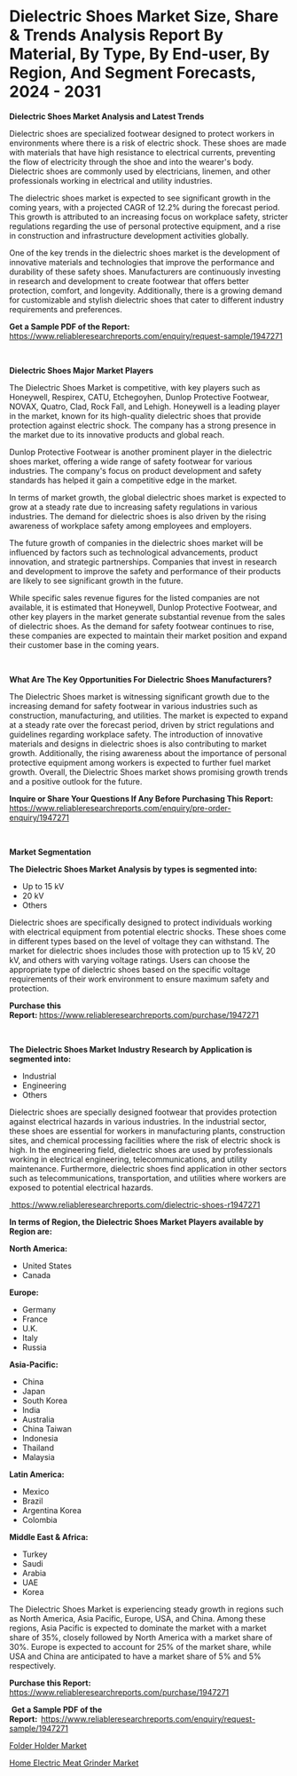 <p><h1>Dielectric Shoes Market Size, Share & Trends Analysis Report By Material, By Type, By End-user, By Region, And Segment Forecasts, 2024 - 2031</h1></p><p><strong>Dielectric Shoes Market Analysis and Latest Trends</strong></p>
<p><p>Dielectric shoes are specialized footwear designed to protect workers in environments where there is a risk of electric shock. These shoes are made with materials that have high resistance to electrical currents, preventing the flow of electricity through the shoe and into the wearer's body. Dielectric shoes are commonly used by electricians, linemen, and other professionals working in electrical and utility industries.</p><p>The dielectric shoes market is expected to see significant growth in the coming years, with a projected CAGR of 12.2% during the forecast period. This growth is attributed to an increasing focus on workplace safety, stricter regulations regarding the use of personal protective equipment, and a rise in construction and infrastructure development activities globally.</p><p>One of the key trends in the dielectric shoes market is the development of innovative materials and technologies that improve the performance and durability of these safety shoes. Manufacturers are continuously investing in research and development to create footwear that offers better protection, comfort, and longevity. Additionally, there is a growing demand for customizable and stylish dielectric shoes that cater to different industry requirements and preferences.</p></p>
<p><strong>Get a Sample PDF of the Report:&nbsp;</strong> <a href="https://www.reliableresearchreports.com/enquiry/request-sample/1947271">https://www.reliableresearchreports.com/enquiry/request-sample/1947271</a></p>
<p>&nbsp;</p>
<p><strong>Dielectric Shoes Major Market Players</strong></p>
<p><p>The Dielectric Shoes Market is competitive, with key players such as Honeywell, Respirex, CATU, Etchegoyhen, Dunlop Protective Footwear, NOVAX, Quatro, Clad, Rock Fall, and Lehigh. Honeywell is a leading player in the market, known for its high-quality dielectric shoes that provide protection against electric shock. The company has a strong presence in the market due to its innovative products and global reach.</p><p>Dunlop Protective Footwear is another prominent player in the dielectric shoes market, offering a wide range of safety footwear for various industries. The company's focus on product development and safety standards has helped it gain a competitive edge in the market.</p><p>In terms of market growth, the global dielectric shoes market is expected to grow at a steady rate due to increasing safety regulations in various industries. The demand for dielectric shoes is also driven by the rising awareness of workplace safety among employees and employers.</p><p>The future growth of companies in the dielectric shoes market will be influenced by factors such as technological advancements, product innovation, and strategic partnerships. Companies that invest in research and development to improve the safety and performance of their products are likely to see significant growth in the future.</p><p>While specific sales revenue figures for the listed companies are not available, it is estimated that Honeywell, Dunlop Protective Footwear, and other key players in the market generate substantial revenue from the sales of dielectric shoes. As the demand for safety footwear continues to rise, these companies are expected to maintain their market position and expand their customer base in the coming years.</p></p>
<p>&nbsp;</p>
<p><strong>What Are The Key Opportunities For Dielectric Shoes Manufacturers?</strong></p>
<p><p>The Dielectric Shoes market is witnessing significant growth due to the increasing demand for safety footwear in various industries such as construction, manufacturing, and utilities. The market is expected to expand at a steady rate over the forecast period, driven by strict regulations and guidelines regarding workplace safety. The introduction of innovative materials and designs in dielectric shoes is also contributing to market growth. Additionally, the rising awareness about the importance of personal protective equipment among workers is expected to further fuel market growth. Overall, the Dielectric Shoes market shows promising growth trends and a positive outlook for the future.</p></p>
<p><strong>Inquire or Share Your Questions If Any Before Purchasing This Report:</strong> <a href="https://www.reliableresearchreports.com/enquiry/pre-order-enquiry/1947271">https://www.reliableresearchreports.com/enquiry/pre-order-enquiry/1947271</a></p>
<p>&nbsp;</p>
<p><strong>Market Segmentation</strong></p>
<p><strong>The Dielectric Shoes Market Analysis by types is segmented into:</strong></p>
<p><ul><li>Up to 15 kV</li><li>20 kV</li><li>Others</li></ul></p>
<p><p>Dielectric shoes are specifically designed to protect individuals working with electrical equipment from potential electric shocks. These shoes come in different types based on the level of voltage they can withstand. The market for dielectric shoes includes those with protection up to 15 kV, 20 kV, and others with varying voltage ratings. Users can choose the appropriate type of dielectric shoes based on the specific voltage requirements of their work environment to ensure maximum safety and protection.</p></p>
<p><strong>Purchase this Report:&nbsp;</strong><a href="https://www.reliableresearchreports.com/purchase/1947271">https://www.reliableresearchreports.com/purchase/1947271</a></p>
<p>&nbsp;</p>
<p><strong>The Dielectric Shoes Market Industry Research by Application is segmented into:</strong></p>
<p><ul><li>Industrial</li><li>Engineering</li><li>Others</li></ul></p>
<p><p>Dielectric shoes are specially designed footwear that provides protection against electrical hazards in various industries. In the industrial sector, these shoes are essential for workers in manufacturing plants, construction sites, and chemical processing facilities where the risk of electric shock is high. In the engineering field, dielectric shoes are used by professionals working in electrical engineering, telecommunications, and utility maintenance. Furthermore, dielectric shoes find application in other sectors such as telecommunications, transportation, and utilities where workers are exposed to potential electrical hazards.</p></p>
<p><a href="https://www.reliableresearchreports.com/dielectric-shoes-r1947271">&nbsp;https://www.reliableresearchreports.com/dielectric-shoes-r1947271</a></p>
<p><strong>In terms of Region, the Dielectric Shoes Market Players available by Region are:</strong></p>
<p>
    <p> <strong> North America: </strong>
        <ul>
            <li>United States</li>
            <li>Canada</li>
        </ul>
        </p> 
    <p> <strong> Europe: </strong>
        <ul>
            <li>Germany</li>
            <li>France</li>
            <li>U.K.</li>
            <li>Italy</li>
            <li>Russia</li>
        </ul>
        </p> 
    <p> <strong> Asia-Pacific: </strong>
        <ul>
            <li>China</li>
            <li>Japan</li>
            <li>South Korea</li>
            <li>India</li>
            <li>Australia</li>
            <li>China Taiwan</li>
            <li>Indonesia</li>
            <li>Thailand</li>
            <li>Malaysia</li>
        </ul>
        </p> 
    <p> <strong> Latin America: </strong>
        <ul>
            <li>Mexico</li>
            <li>Brazil</li>
            <li>Argentina Korea</li>
            <li>Colombia</li>
        </ul>
        </p> 
    <p> <strong> Middle East & Africa: </strong>
        <ul>
            <li>Turkey</li>
            <li>Saudi</li>
            <li>Arabia</li>
            <li>UAE</li>
            <li>Korea</li>
        </ul>
    </p>
    </p>
<p><p>The Dielectric Shoes Market is experiencing steady growth in regions such as North America, Asia Pacific, Europe, USA, and China. Among these regions, Asia Pacific is expected to dominate the market with a market share of 35%, closely followed by North America with a market share of 30%. Europe is expected to account for 25% of the market share, while USA and China are anticipated to have a market share of 5% and 5% respectively.</p></p>
<p><strong>Purchase this Report: </strong><a href="https://www.reliableresearchreports.com/purchase/1947271">https://www.reliableresearchreports.com/purchase/1947271</a></p>
<p>&nbsp;<strong>Get a Sample PDF of the Report:&nbsp;&nbsp;</strong><a href="https://www.reliableresearchreports.com/enquiry/request-sample/1947271">https://www.reliableresearchreports.com/enquiry/request-sample/1947271</a></p>
<p><strong></strong></p>
<p><p><a href="https://github.com/juniordelafrance/Market-Research-Report-List-3/blob/main/folder-holder-market.md">Folder Holder Market</a></p><p><a href="https://github.com/rahu1506/Market-Research-Report-List-4/blob/main/home-electric-meat-grinder-market.md">Home Electric Meat Grinder Market</a></p></p>
